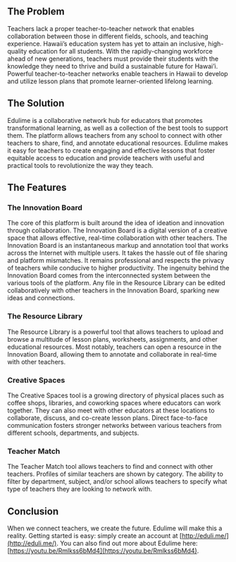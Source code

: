 ## The Problem
Teachers lack a proper teacher-to-teacher network that enables collaboration between those in different fields, schools, and teaching experience. Hawaii’s education system has yet to attain an inclusive, high-quality education for all students. With the rapidly-changing workforce ahead of new generations, teachers must provide their students with the knowledge they need to thrive and build a sustainable future for Hawai’i. Powerful teacher-to-teacher networks enable teachers in Hawaii to develop and utilize lesson plans that promote learner-oriented lifelong learning.

## The Solution
Edulime is a collaborative network hub for educators that promotes transformational learning, as well as a collection of the best tools to support them. The platform allows teachers from any school to connect with other teachers to share, find, and annotate educational resources. Edulime makes it easy for teachers to create engaging and effective lessons that foster equitable access to education and provide teachers with useful and practical tools to revolutionize the way they teach.

## The Features
### The Innovation Board
The core of this platform is built around the idea of ideation and innovation through collaboration. The Innovation Board is a digital version of a creative space that allows effective, real-time collaboration with other teachers. The Innovation Board is an instantaneous markup and annotation tool that works across the Internet with multiple users. It takes the hassle out of file sharing and platform mismatches. It remains professional and respects the privacy of teachers while conducive to higher productivity. The ingenuity behind the Innovation Board comes from the interconnected system between the various tools of the platform. Any file in the Resource Library can be edited collaboratively with other teachers in the Innovation Board, sparking new ideas and connections.

### The Resource Library
The Resource Library is a powerful tool that allows teachers to upload and browse a multitude of lesson plans, worksheets, assignments, and other educational resources. Most notably, teachers can open a resource in the Innovation Board, allowing them to annotate and collaborate in real-time with other teachers.

### Creative Spaces
The Creative Spaces tool is a growing directory of physical places such as coffee shops, libraries, and coworking spaces where educators can work together. They can also meet with other educators at these locations to collaborate, discuss, and co-create lesson plans. Direct face-to-face communication fosters stronger networks between various teachers from different schools, departments, and subjects.

### Teacher Match
The Teacher Match tool allows teachers to find and connect with other teachers. Profiles of similar teachers are shown by category. The ability to filter by department, subject, and/or school allows teachers to specify what type of teachers they are looking to network with.

## Conclusion
When we connect teachers, we create the future. Edulime will make this a reality. Getting started is easy: simply create an account at [http://eduli.me/](http://eduli.me/). You can also find out more about Edulime here: [https://youtu.be/Rmlkss6bMd4](https://youtu.be/Rmlkss6bMd4).